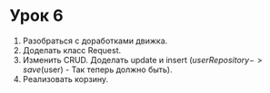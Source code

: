 # Урок 6
1. Разобраться с доработками движка.
2. Доделать класс Request.
3. Изменить CRUD. Доделать update и insert ($userRepository->save($user) - Так теперь должно быть).
4. Реализовать корзину.